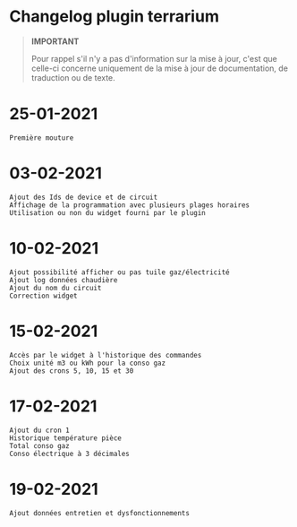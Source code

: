 # Changelog plugin terrarium

>**IMPORTANT**
>
>Pour rappel s'il n'y a pas d'information sur la mise à jour, c'est que celle-ci concerne uniquement de la mise à jour de documentation, de traduction ou de texte.

# 25-01-2021

    Première mouture

# 03-02-2021

    Ajout des Ids de device et de circuit
    Affichage de la programmation avec plusieurs plages horaires
    Utilisation ou non du widget fourni par le plugin

# 10-02-2021

    Ajout possibilité afficher ou pas tuile gaz/électricité
    Ajout log données chaudière
    Ajout du nom du circuit
    Correction widget
    
# 15-02-2021

    Accès par le widget à l'historique des commandes
    Choix unité m3 ou kWh pour la conso gaz
    Ajout des crons 5, 10, 15 et 30

# 17-02-2021

    Ajout du cron 1 
    Historique température pièce
    Total conso gaz
    Conso électrique à 3 décimales

# 19-02-2021

    Ajout données entretien et dysfonctionnements

    